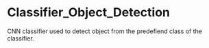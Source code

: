 # Classifier_Object_Detection
CNN classifier used to detect object from the predefiend class of the classifier.

